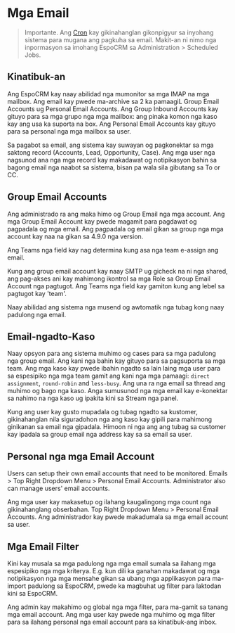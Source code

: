 # Mga Email

> Importante. Ang [Cron](server-configuration.md#pag-setup-og-crontab) kay gikinahanglan gikonpigyur sa inyohang sistema para mugana ang pagkuha sa email. Makit-an ni nimo nga inpormasyon sa imohang EspoCRM sa Administration > Scheduled Jobs.

## Kinatibuk-an

Ang EspoCRM kay naay abilidad nga mumonitor sa mga IMAP na mga mailbox. Ang email kay pwede ma-archive sa 2 ka pamaagiL Group Email Accounts ug Personal Email Accounts.
Ang Group Inbound Accounts kay gituyo para sa mga grupo nga mga mailbox: ang pinaka komon nga kaso kay ang usa ka suporta na box. Ang Personal Email Accounts kay gituyo para sa personal nga mga mailbox sa user.

Sa pagabot sa email, ang sistema kay suwayan og pagkonektar sa mga saktong record (Accounts, Lead, Opportunity, Case). Ang mga user nga nagsunod ana nga mga record kay makadawat og notipikasyon bahin sa bagong email nga naabot sa sistema, bisan pa wala sila gibutang sa To or CC.

## Group Email Accounts

Ang administrado ra ang maka himo og Group Email nga mga account. Ang mga Group Email Account kay pwede magamit para pagdawat og pagpadala og mga email. Ang pagpadala og email gikan sa group nga mga account kay naa na gikan sa 4.9.0 nga version.

Ang Teams nga field kay nag determina kung asa nga team e-assign ang email.

Kung ang group email account kay naay SMTP ug gicheck na ni nga shared, ang pag-akses ani kay mahimong ikontrol sa mga Role sa Group Email Account nga pagtugot. Ang Teams nga field kay gamiton kung ang lebel sa pagtugot kay 'team'.

Naay abilidad ang sistema nga musend og awtomatik nga tubag kong naay padulong nga email.

## Email-ngadto-Kaso

Naay opsyon para ang sistema muhimo og cases para sa mga padulong nga group email.
Ang kani nga bahin kay gituyo para sa pagsuporta sa mga team. Ang mga kaso kay pwede ibahin ngadto sa lain laing mga user para sa espesipiko nga mga team gamit ang kani nga mga pamaagi: `direct assignment`, `round-robin` and `less-busy`. Ang una ra nga email sa thread ang muhimo og bago nga kaso. Anga sumusunod nga mga email kay e-konektar sa nahimo na nga kaso ug ipakita kini sa Stream nga panel.

Kung ang user kay gusto mupadala og tubag ngadto sa kustomer, gikinahanglan nila siguradohon nga ang kaso kay gipili para mahimong ginikanan sa email nga gipadala. Himoon ni nga ang ang tubag sa customer kay ipadala sa group email nga address kay sa sa email sa user.

## Personal nga mga Email Account

Users can setup their own email accounts that need to be monitored. Emails > Top Right Dropdown Menu > Personal Email Accounts. Administrator also can manage users' email accounts.

Ang mga user kay makasetup og ilahang kaugalingong mga count nga gikinahanglang obserbahan. Top Right Dropdown Menu > Personal Email Accounts. Ang administrador kay pwede makadumala sa mga email account sa user.

## Mga Email Filter

Kini kay musala sa mga padulong nga mga email sumala sa ilahang mga espesipiko nga mga kriterya. E.g. kun dili ka ganahan makadawat og mga notipikasyon nga mga mensahe gikan sa ubang mga applikasyon para ma-import padulong sa EspoCRM, pwede ka magbuhat ug filter para laktodan kini sa EspoCRM.

Ang admin kay makahimo og global nga mga filter, para ma-gamit sa tanang mga email account. Ang mga user kay pwede nga muhimo og mga filter para sa ilahang personal nga email account para sa kinatibuk-ang inbox.
